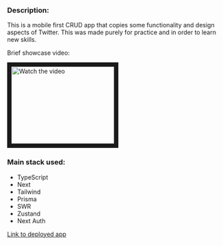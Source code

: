 ### Description:
This is a mobile first CRUD app that copies some functionality and design aspects of Twitter. This was made purely for practice and in order to learn new skills.

<p>Brief showcase video:</p>
<a href="http://www.youtube.com/watch?feature=player_embedded&v=sONww5EfKR0" target="_blank">
 <img src="http://img.youtube.com/vi/sONww5EfKR0/hqdefault.jpg" alt="Watch the video" width="240" height="180" border="10" />
</a>

### Main stack used:
- TypeScript
- Next
- Tailwind
- Prisma
- SWR
- Zustand
- Next Auth

[Link to deployed app](https://twitter-clone-blue-beta.vercel.app/)
